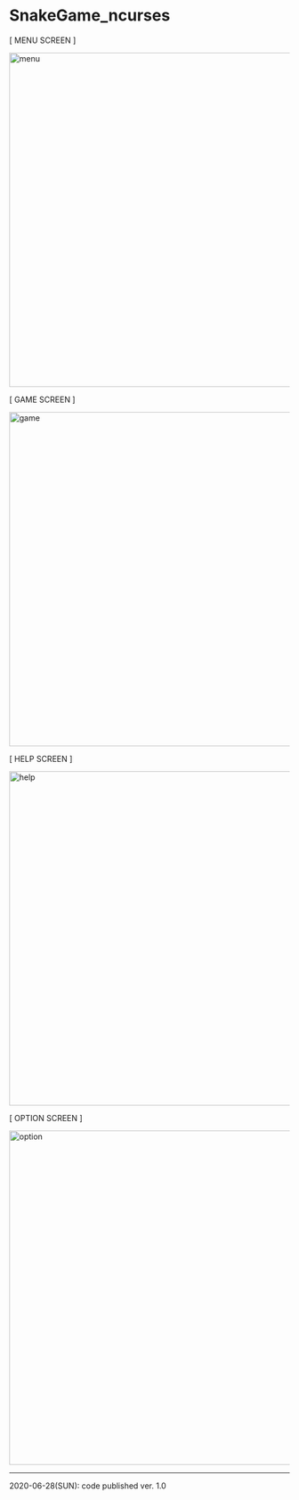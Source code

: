 # SnakeGame_ncurses
[ MENU SCREEN ]

<img width="600" alt="menu" src="https://user-images.githubusercontent.com/2377324/85913548-c473e900-b870-11ea-9d3e-0aee8434da33.png">

[ GAME SCREEN ]

<img width="600" alt="game" src="https://user-images.githubusercontent.com/2377324/85913549-c63dac80-b870-11ea-809d-56ffe4292bc0.png">
 
[ HELP SCREEN ]

<img width="600" alt="help" src="https://user-images.githubusercontent.com/2377324/85913552-c76ed980-b870-11ea-9b24-9e8c8e690a24.png">
 
[ OPTION SCREEN ]

<img width="600" alt="option" src="https://user-images.githubusercontent.com/2377324/85913553-c8a00680-b870-11ea-8bf9-09555e05bbd8.png">

----------------
2020-06-28(SUN): code published ver. 1.0
